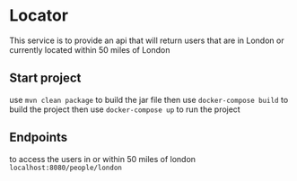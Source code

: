 # Locator

This service is to provide an api that will return users that are in London or currently located 
within 50 miles of London

## Start project
use `mvn clean package` to build the jar file
then use `docker-compose build` to build the project
then use `docker-compose up` to run the project

## Endpoints
to access the users in or within 50 miles of london
`localhost:8080/people/london`
    
    

